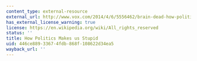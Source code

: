 ```yaml
---
content_type: external-resource
external_url: http://www.vox.com/2014/4/6/5556462/brain-dead-how-politics-makes-us-stupid
has_external_license_warning: true
license: https://en.wikipedia.org/wiki/All_rights_reserved
status: ''
title: How Politics Makes us Stupid
uid: 446ce889-3367-4fdb-868f-108622d34ea5
wayback_url: ''
---
```

